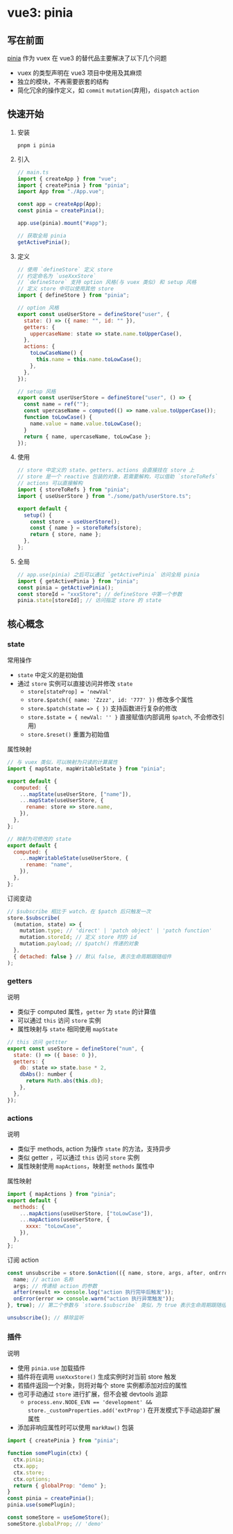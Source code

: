 # vue3: pinia

## 写在前面

[pinia](https://pinia.vuejs.org/zh/) 作为 vuex 在 vue3 的替代品主要解决了以下几个问题

- vuex 的类型声明在 vue3 项目中使用及其麻烦
- 独立的模块，不再需要嵌套的结构
- 简化冗余的操作定义，如 `commit` `mutation`(弃用)，`dispatch` `action`

## 快速开始

1. 安装

   ```shell
   pnpm i pinia
   ```

2. 引入

   ```js
   // main.ts
   import { createApp } from "vue";
   import { createPinia } from "pinia";
   import App from "./App.vue";

   const app = createApp(App);
   const pinia = createPinia();

   app.use(pinia).mount("#app");

   // 获取全局 pinia
   getActivePinia();
   ```

3. 定义

   ```js
   // 使用 `defineStore` 定义 store
   // 约定命名为 `useXxxStore`
   // `defineStore` 支持 option 风格(与 vuex 类似) 和 setup 风格
   // 定义 store 中可以使用其他 store
   import { defineStore } from "pinia";

   // option 风格
   export const useUserStore = defineStore("user", {
     state: () => ({ name: "", id: "" }),
     getters: {
       uppercaseName: state => state.name.toUpperCase(),
     },
     actions: {
       toLowCaseName() {
         this.name = this.name.toLowCase();
       },
     },
   });

   // setup 风格
   export const userUserStore = defineStore("user", () => {
     const name = ref("");
     const upercaseName = computed(() => name.value.toUpperCase());
     function toLowCase() {
       name.value = name.value.toLowCase();
     }
     return { name, upercaseName, toLowCase };
   });
   ```

4. 使用

   ```js
   // store 中定义的 state、getters、actions 会直接挂在 store 上
   // store 是一个 reactive 包装的对象，若需要解构，可以借助 `storeToRefs`
   // actions 可以直接解构
   import { storeToRefs } from "pinia";
   import { useUserStore } from "./some/path/userStore.ts";

   export default {
     setup() {
       const store = useUserStore();
       const { name } = storeToRefs(store);
       return { store, name };
     },
   };
   ```

5. 全局

   ```js
   // app.use(pinia) 之后可以通过 `getActivePinia` 访问全局 pinia
   import { getActivePinia } from "pinia";
   const pinia = getActivePinia();
   const storeId = "xxxStore"; // defineStore 中第一个参数
   pinia.state[storeId]; // 访问指定 store 的 state
   ```

## 核心概念

### state

常用操作

- `state` 中定义的是初始值
- 通过 `store` 实例可以直接访问并修改 `state`
  - `store[stateProp] = 'newVal'`
  - `store.$patch({ name: 'Zzzz', id: '777' })` 修改多个属性
  - `store.$patch(state => { })` 支持函数进行复杂的修改
  - `store.$state = { newVal: '' }` 直接赋值(内部调用 `$patch`, 不会修改引用)
  - `store.$reset()` 重置为初始值

属性映射

```js
// 与 vuex 类似，可以映射为只读的计算属性
import { mapState, mapWritableState } from "pinia";

export default {
  computed: {
    ...mapState(useUserStore, ["name"]),
    ...mapState(useUserStore, {
      rename: store => store.name,
    }),
  },
};

// 映射为可修改的 state
export default {
  computed: {
    ...mapWritableState(useUserStore, {
      rename: "name",
    }),
  },
};
```

订阅变动

```js
// $subscribe 相比于 watch，在 $patch 后只触发一次
store.$subscribe(
  (mutation, state) => {
    mutation.type; // 'direct' | 'patch object' | 'patch function'
    mutation.storeId; // 定义 store 时的 id
    mutation.payload; // $patch() 传递的对象
  },
  { detached: false } // 默认 false, 表示生命周期跟随组件
);
```

### getters

说明

- 类似于 computed 属性，`getter` 为 `state` 的计算值
- 可以通过 `this` 访问 `store` 实例
- 属性映射与 `state` 相同使用 `mapState`

```js
// this 访问 gettter
export const useStore = defineStore("num", {
  state: () => ({ base: 0 }),
  getters: {
    db: state => state.base * 2,
    dbAbs(): number {
      return Math.abs(this.db);
    },
  },
});
```

### actions

说明

- 类似于 methods, action 为操作 `state` 的方法，支持异步
- 类似 getter ，可以通过 `this` 访问 `store` 实例
- 属性映射使用 `mapActions`，映射至 `methods` 属性中

属性映射

```js
import { mapActions } from "pinia";
export default {
  methods: {
    ...mapActions(useUserStore, ["toLowCase"]),
    ...mapActions(useUserStore, {
      xxxx: "toLowCase",
    }),
  },
};
```

订阅 action

```js
const unsubscribe = store.$onAction(({ name, store, args, after, onError }) => {
  name; // action 名称
  args; // 传递给 action 的参数
  after(result => console.log("action 执行完毕后触发"));
  onError(error => console.warn("action 执行异常触发"));
}, true); // 第二个参数与 `store.$subscribe` 类似，为 true 表示生命周期跟随组件

unsubscribe(); // 移除监听
```

### 插件

说明

- 使用 `pinia.use` 加载插件
- 插件将在调用 `useXxxStore()` 生成实例时对当前 store 触发
- 若插件返回一个对象，则将对每个 store 实例都添加对应的属性
- 也可手动通过 `store` 进行扩展，但不会被 devtools 追踪
  - `process.env.NODE_EVN == 'development' && store._customProperties.add('extProp')` 在开发模式下手动追踪扩展属性
- 添加非响应属性时可以使用 `markRaw()` 包装

```js
import { createPinia } from "pinia";

function somePlugin(ctx) {
  ctx.pinia;
  ctx.app;
  ctx.store;
  ctx.options;
  return { globalProp: "demo" };
}
const pinia = createPinia();
pinia.use(somePlugin);

const someStore = useSomeStore();
someStore.globalProp; // 'demo'
```
